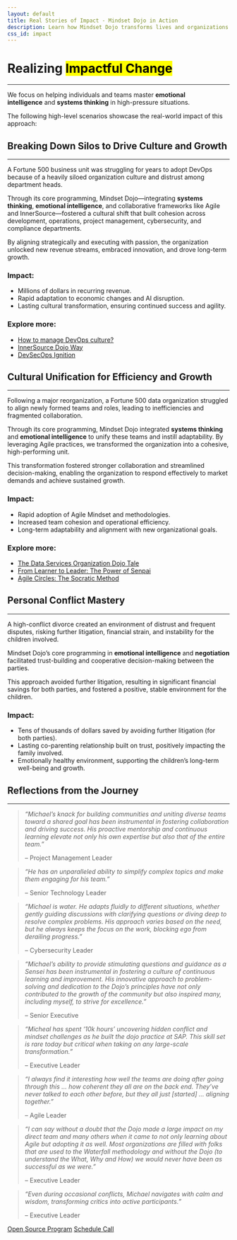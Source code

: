 ```yaml
---
layout: default
title: Real Stories of Impact - Mindset Dojo in Action
description: Learn how Mindset Dojo transforms lives and organizations through emotional intelligence, systems thinking, and collaboration. Real-world examples showcase breakthroughs in culture, leadership, and personal relationships.
css_id: impact
---
```


<h1>Realizing <mark>Impactful Change</mark></h1>
<hr>
<p>We focus on helping individuals and teams master <strong>emotional intelligence</strong> and <strong>systems thinking</strong> in high-pressure situations.</p>
<p>The following high-level scenarios showcase the real-world impact of this approach:</p>
<hgroup>
	<h2>Breaking Down Silos to Drive Culture and Growth</h2>
	<hr>
	<p>A Fortune 500 business unit was struggling for years to adopt DevOps because of a heavily siloed organization culture and distrust among department heads.</p>
	<p>Through its core programming, Mindset Dojo—integrating <strong>systems thinking</strong>, <strong>emotional intelligence</strong>, and collaborative frameworks like Agile and InnerSource—fostered a cultural shift that built cohesion across development, operations, project management, cybersecurity, and compliance departments.</p>
	<p>By aligning strategically and executing with passion, the organization unlocked new revenue streams, embraced innovation, and drove long-term growth.</p>
	<h3>Impact:</h3>
	<ul>
		<li>Millions of dollars in recurring revenue.</li>
		<li>Rapid adaptation to economic changes and AI disruption.</li>
		<li>Lasting cultural transformation, ensuring continued success and agility.</li>
	</ul>
	<h3>Explore more:</h3>
	<ul>
		<li><a href="https://www.youtube.com/watch?v=5TWsIeeYu7k">How to manage DevOps culture?</a></li>
		<li><a href="https://www.youtube.com/watch?v=fXoVm5iTSCc">InnerSource Dojo Way</a></li>
		<li><a href="https://www.youtube.com/watch?v=cTM58Rzxcbs">DevSecOps Ignition</a></li>
	</ul>
</hgroup>
<hgroup>
	<h2>Cultural Unification for Efficiency and Growth</h2>
	<hr>
	<p>Following a major reorganization, a Fortune 500 data organization struggled to align newly formed teams and roles, leading to inefficiencies and fragmented collaboration.</p>
	<p>Through its core programming, Mindset Dojo integrated <strong>systems thinking</strong> and <strong>emotional intelligence</strong> to unify these teams and instill adaptability. By leveraging Agile practices, we transformed the organization into a cohesive, high-performing unit.</p>
	<p>This transformation fostered stronger collaboration and streamlined decision-making, enabling the organization to respond effectively to market demands and achieve sustained growth.</p>
	<h3>Impact:</h3>
	<ul>
		<li>Rapid adoption of Agile Mindset and methodologies.</li>
		<li>Increased team cohesion and operational efficiency.</li>
		<li>Long-term adaptability and alignment with new organizational goals.</li>
	</ul>
	<h3>Explore more:</h3>
	<ul>
		<li><a href="https://community.sap.com/t5/sap-for-higher-education-and-research-blogs/from-challenges-to-transformation-the-data-services-organization-dojo-tale/ba-p/13646867">The Data Services Organization Dojo Tale</a></li>
		<li><a href="https://community.sap.com/t5/open-source-blogs/from-learner-to-leader-the-power-of-senpai/ba-p/13662823">From Learner to Leader: The Power of Senpai</a></li>
		<li><a href="https://community.sap.com/t5/sap-for-higher-education-and-research-blogs/dojo-mindset-and-agile-circles-the-socratic-method-practically-applied-to/ba-p/13678600">Agile Circles: The Socratic Method</a></li>
	</ul>
</hgroup>
<hgroup>
	<h2>Personal Conflict Mastery</h2>
	<hr>
	<p>A high-conflict divorce created an environment of distrust and frequent disputes, risking further litigation, financial strain, and instability for the children involved.</p>
	<p>Mindset Dojo’s core programming in <strong>emotional intelligence</strong> and <strong>negotiation</strong> facilitated trust-building and cooperative decision-making between the parties.</p>
	<p>This approach avoided further litigation, resulting in significant financial savings for both parties, and fostered a positive, stable environment for the children.</p>
	<h3>Impact:</h3>
	<ul>
		<li>Tens of thousands of dollars saved by avoiding further litigation (for both parties).</li>
		<li>Lasting co-parenting relationship built on trust, positively impacting the family involved.</li>
		<li>Emotionally healthy environment, supporting the children’s long-term well-being and growth.</li>
	</ul>
</hgroup>
<h2>Reflections from the Journey</h2>
<hr>
<section class="md-grid-2">
	<blockquote>
		<p><em>“Michael’s knack for building communities and uniting diverse teams toward a shared goal has been instrumental in fostering collaboration and driving success. His proactive mentorship and continuous learning elevate not only his own expertise but also that of the entire team.”</em></p>
		<footer>&#8211; Project Management Leader</footer>
	</blockquote>
	<blockquote>
		<p><em>“He has an unparalleled ability to simplify complex topics and make them engaging for his team.”</em></p>
		<footer>&#8211; Senior Technology Leader</footer>
	</blockquote>
	<blockquote>
		<p><em>“Michael is water. He adapts fluidly to different situations, whether gently guiding discussions with clarifying questions or diving deep to resolve complex problems. His approach varies based on the need, but he always keeps the focus on the work, blocking ego from derailing progress.”</em></p>
		<footer>&#8211; Cybersecurity Leader</footer>
	</blockquote>
	<blockquote>
		<p><em>“Michael’s ability to provide stimulating questions and guidance as a Sensei has been instrumental in fostering a culture of continuous learning and improvement. His innovative approach to problem-solving and dedication to the Dojo’s principles have not only contributed to the growth of the community but also inspired many, including myself, to strive for excellence.”</em></p>
		<footer>&#8211; Senior Executive</footer>
	</blockquote>
	<blockquote>
		<p><em>“Micheal has spent ‘10k hours’ uncovering hidden conflict and mindset challenges as he built the dojo practice at SAP. This skill set is rare today but critical when taking on any large-scale transformation.”</em></p>
		<footer>&#8211; Executive Leader</footer>
	</blockquote>
	<blockquote>
		<p><em>“I always find it interesting how well the teams are doing after going through this … how coherent they all are on the back end. They’ve never talked to each other before, but they all just [started] … aligning together.”</em></p>
		<footer>&#8211; Agile Leader</footer>
	</blockquote>
	<blockquote>
		<p><em>“I can say without a doubt that the Dojo made a large impact on my direct team and many others when it came to not only learning about Agile but adopting it as well. Most organizations are filled with folks that are used to the Waterfall methodology and without the Dojo (to understand the What, Why and How) we would never have been as successful as we were.”</em></p>
		<footer>&#8211; Executive Leader</footer>
	</blockquote>
	<blockquote>
		<p><em>“Even during occasional conflicts, Michael navigates with calm and wisdom, transforming critics into active participants.”</em></p>
		<footer>&#8211; Executive Leader</footer>
	</blockquote>
</section>
<div class="md-cta-group">
    <a href="./program">Open Source Program</a> 
    <a href="{{site.connect_url}}" target="_blank">Schedule Call</a>
</div>
